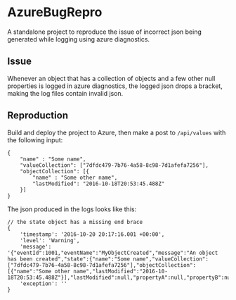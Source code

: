# AzureBugRepro
A standalone project to reproduce the issue of incorrect json being generated while logging using azure diagnostics. 

## Issue
Whenever an object that has a collection of objects and a few other null properties is logged in azure diagnostics, the logged json drops a bracket, making the log files contain invalid json.

## Reproduction
Build and deploy the project to Azure, then make a post to `/api/values` with the following input:
```
{
	"name" : "Some name",
	"valueCollection": ["7dfdc479-7b76-4a58-8c98-7d1afefa7256"],
	"objectCollection": [{
	    "name" : "Some other name",
	    "lastModified": "2016-10-18T20:53:45.488Z"
	}]
}
```

The json produced in the logs looks like this:
```
// the state object has a missing end brace
{
    'timestamp': '2016-10-20 20:17:16.001 +00:00',
    'level': 'Warning',
    'message': '{"eventId":1001,"eventName":"MyObjectCreated","message":"An object has been created","state":{"name":"Some name","valueCollection":["7dfdc479-7b76-4a58-8c98-7d1afefa7256"],"objectCollection":[{"name":"Some other name","lastModified":"2016-10-18T20:53:45.488Z"}],"lastModified":null,"propertyA":null,"propertyB":null,"propertyC":null,"option":null}',
    'exception': ''
}
```
